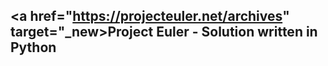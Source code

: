 ## <a href="https://projecteuler.net/archives" target="_new>Project Euler</a> - Solution written in Python
